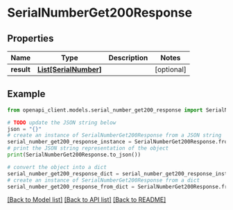 # SerialNumberGet200Response


## Properties

Name | Type | Description | Notes
------------ | ------------- | ------------- | -------------
**result** | [**List[SerialNumber]**](SerialNumber.md) |  | [optional] 

## Example

```python
from openapi_client.models.serial_number_get200_response import SerialNumberGet200Response

# TODO update the JSON string below
json = "{}"
# create an instance of SerialNumberGet200Response from a JSON string
serial_number_get200_response_instance = SerialNumberGet200Response.from_json(json)
# print the JSON string representation of the object
print(SerialNumberGet200Response.to_json())

# convert the object into a dict
serial_number_get200_response_dict = serial_number_get200_response_instance.to_dict()
# create an instance of SerialNumberGet200Response from a dict
serial_number_get200_response_from_dict = SerialNumberGet200Response.from_dict(serial_number_get200_response_dict)
```
[[Back to Model list]](../README.md#documentation-for-models) [[Back to API list]](../README.md#documentation-for-api-endpoints) [[Back to README]](../README.md)


